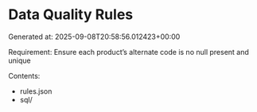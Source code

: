 # Data Quality Rules

Generated at: 2025-09-08T20:58:56.012423+00:00

Requirement: Ensure each product’s alternate code is no null present and unique

Contents:
- rules.json
- sql/
